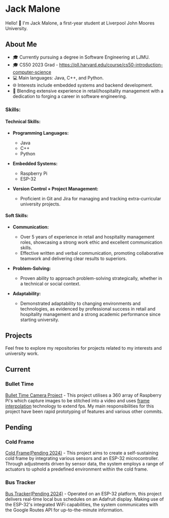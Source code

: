 # Jack Malone

Hello! 👋 I'm Jack Malone, a first-year student at Liverpool John Moores University.

## About Me

- 🎓 Currently pursuing a degree in Software Engineering at LJMU.
- 🎓 CS50 2023 Grad - https://pll.harvard.edu/course/cs50-introduction-computer-science
- 💻 Main languages: Java, C++, and Python.
- 🌐 Interests include embedded systems and backend development.
- 🔄 Blending extensive experience in retail/hospitality management with a dedication to forging a career in software engineering.

### Skills:

#### Technical Skills:

- **Programming Languages:**
  - Java
  - C++
  - Python

- **Embedded Systems:**
  - Raspberry Pi
  - ESP-32

- **Version Control + Project Management:**
  - Proficient in Git and Jira for managing and tracking extra-curricular university projects.

#### Soft Skills:

- **Communication:**
  - Over 5 years of experience in retail and hospitality management roles, showcasing a strong work ethic and excellent communication skills.
  - Effective written and verbal communication, promoting collaborative teamwork and delivering clear results to superiors.

- **Problem-Solving:**
  - Proven ability to approach problem-solving strategically, whether in a technical or social context.

- **Adaptability:**
  - Demonstrated adaptability to changing environments and technologies, as evidenced by professional success in retail and hospitality management and a strong academic performance since starting university.


## Projects

Feel free to explore my repositories for projects related to my interests and university work.

## Current

### Bullet Time

[Bullet Time Camera Project](https://github.com/LJMU-SE/btns) - This project utilises a 360 array of Raspberry Pi's which capture images to be stitched into a video and
uses [frame interpolation](https://github.com/LJMU-SE/frame-interpolation) technology to extend fps. My main responsibilities for this project have been rapid prototyping of features and various other commits.

## Pending

### Cold Frame

[Cold Frame(Pending 2024)](...) - This project aims to create a self-sustaining cold frame by integrating various sensors and an ESP-32 microcontroller. Through adjustments driven by sensor data, the system employs a range of actuators to uphold a predefined environment within the cold frame.

### Bus Tracker

[Bus Tracker(Pending 2024)](...) - Operated on an ESP-32 platform, this project delivers real-time local bus schedules on an Adafruit display. Making use of the ESP-32's integrated WiFi capabilities, the system communicates with the Google Routes API for up-to-the-minute information.



